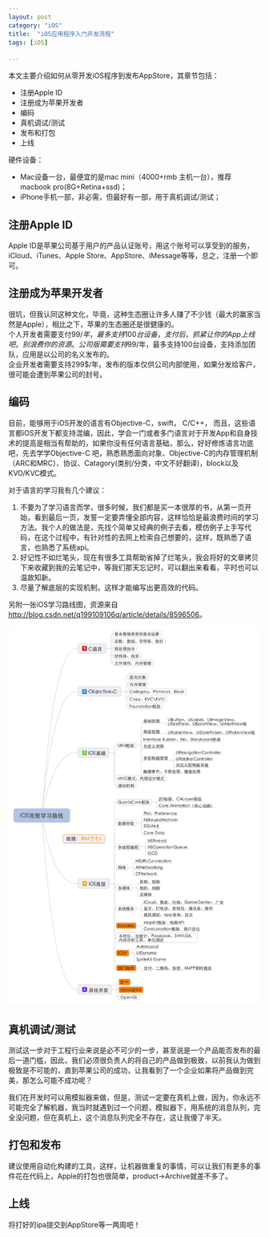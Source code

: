 ```yaml
---
layout: post
category: "iOS"
title:  "iOS应用程序入门开发流程"
tags: [iOS]

---
```


本文主要介绍如何从零开发iOS程序到发布AppStore，其章节包括：
* 注册Apple ID
* 注册成为苹果开发者
* 编码
* 真机调试/测试
* 发布和打包
* 上线

硬件设备：
* Mac设备一台，最便宜的是mac mini（4000+rmb 主机一台），推荐macbook pro(8G+Retina+ssd)；   
* iPhone手机一部，非必需，但最好有一部，用于真机调试/测试；

## 注册Apple ID
Apple ID是苹果公司基于用户的产品认证账号，用这个账号可以享受到的服务，iCloud、iTunes、Apple Store、AppStore、iMessage等等，总之，注册一个即可。
## 注册成为苹果开发者

很坑，但我认同这种文化，毕竟，这种生态圈让许多人赚了不少钱（最大的赢家当然是Apple），相比之下，苹果的生态圈还是很健康的。   
个人开发者需要支付99$/年，最多支持100台设备，支付后，抓紧让你的App上线吧，别浪费你的资源。   
公司版需要支持99$/年，最多支持100台设备，支持添加团队，应用是以公司的名义发布的。   
企业开发者需要支持299$/年，发布的版本仅供公司内部使用，如果分发给客户，很可能会遭到苹果公司的封号。      

## 编码
目前，能够用于iOS开发的语言有Objective-C，swift， C/C++， 而且，这些语言都iOS开发下都支持混编，因此，学会一门或者多门语言对于开发App和自身技术的提高是相当有帮助的，如果你没有任何语言基础，那么，好好修炼语言功底吧，先去学学Objective-C
吧，熟悉熟悉面向对象、Objective-C的内存管理机制（ARC和MRC）、协议、Catagory(类别/分类，中文不好翻译)，block以及KVO/KVC模式。

对于语言的学习我有几个建议：   
1. 不要为了学习语言而学，很多时候，我们都是买一本很厚的书，从第一页开始，看到最后一页，发誓一定要弄懂全部内容，这样恰恰是最浪费时间的学习方法。我个人的做法是，先找个简单又经典的例子去看，模仿例子上手写代码，在这个过程中，有针对性的去网上检索自己想要的，这样，既熟悉了语言，也熟悉了系统api。   
2. 好记性不如烂笔头，现在有很多工具帮助省掉了烂笔头，我会将好的文章拷贝下来收藏到我的云笔记中，等我们那天忘记时，可以翻出来看看，平时也可以温故知新。   
3. 尽量了解底层的实现机制，这样才能编写出更高效的代码。   

另附一张iOS学习路线图，资源来自<http://blog.csdn.net/q199109106q/article/details/8596506>。   

![iOS学习路线图](../resources/29223500-176eb123446f463d8b118dd93e0e7d9b.png 
)


## 真机调试/测试   


测试这一步对于工程行业来说是必不可少的一步，甚至说是一个产品能否发布的最后一道门槛，因此，我们必须很负责人的将自己的产品做到极致，以前我认为做到极致是不可能的，直到苹果公司的成功，让我看到了一个企业如果将产品做到完美，那怎么可能不成功呢？

我们在开发时可以用模拟器来做，但是，测试一定要在真机上做，因为，你永远不可能完全了解机器，我当时就遇到过一个问题，模拟器下，用系统的消息队列，完全没问题，但在真机上，这个消息队列完全不存在，这让我傻了半天。


## 打包和发布
建议使用自动化构建的工具，这样，让机器做重复的事情，可以让我们有更多的事件花在代码上，Apple的打包也很简单，product->Archive就差不多了。
## 上线

将打好的ipa提交到AppStore等一两周吧！